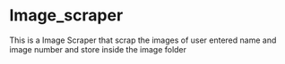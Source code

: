 # Image_scraper
This is a Image Scraper that scrap the images of user entered name and image number and store inside the image folder
